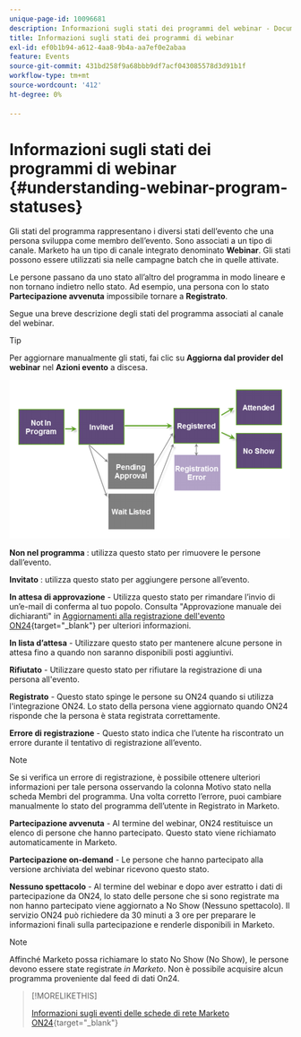 ```yaml
---
unique-page-id: 10096681
description: Informazioni sugli stati dei programmi del webinar - Documentazione di Marketo - Documentazione del prodotto
title: Informazioni sugli stati dei programmi di webinar
exl-id: ef0b1b94-a612-4aa8-9b4a-aa7ef0e2abaa
feature: Events
source-git-commit: 431bd258f9a68bbb9df7acf043085578d3d91b1f
workflow-type: tm+mt
source-wordcount: '412'
ht-degree: 0%

---
```


# Informazioni sugli stati dei programmi di webinar {#understanding-webinar-program-statuses}

Gli stati del programma rappresentano i diversi stati dell’evento che una persona sviluppa come membro dell’evento. Sono associati a un tipo di canale. Marketo ha un tipo di canale integrato denominato **Webinar**. Gli stati possono essere utilizzati sia nelle campagne batch che in quelle attivate.

Le persone passano da uno stato all’altro del programma in modo lineare e non tornano indietro nello stato. Ad esempio, una persona con lo stato **Partecipazione avvenuta** impossibile tornare a **Registrato**.

Segue una breve descrizione degli stati del programma associati al canale del webinar.

>[!TIP]
>
>Per aggiornare manualmente gli stati, fai clic su  **Aggiorna dal provider del webinar** nel **Azioni evento** a discesa.

![](assets/image2015-12-17-13-3a52-3a39.png)

**Non nel programma** : utilizza questo stato per rimuovere le persone dall’evento.

**Invitato** : utilizza questo stato per aggiungere persone all’evento.

**In attesa di approvazione** - Utilizza questo stato per rimandare l’invio di un’e-mail di conferma al tuo popolo. Consulta &quot;Approvazione manuale dei dichiaranti&quot; in [Aggiornamenti alla registrazione dell&#39;evento ON24](/help/marketo/product-docs/demand-generation/events/create-an-event/create-an-event-with-the-marketo-on24-adapter/on24-event-registration-updates.md){target="_blank"} per ulteriori informazioni.

**In lista d’attesa** - Utilizzare questo stato per mantenere alcune persone in attesa fino a quando non saranno disponibili posti aggiuntivi.

**Rifiutato** - Utilizzare questo stato per rifiutare la registrazione di una persona all&#39;evento.

**Registrato** - Questo stato spinge le persone su ON24 quando si utilizza l&#39;integrazione ON24. Lo stato della persona viene aggiornato quando ON24 risponde che la persona è stata registrata correttamente.

**Errore di registrazione** - Questo stato indica che l’utente ha riscontrato un errore durante il tentativo di registrazione all’evento.

>[!NOTE]
>
>Se si verifica un errore di registrazione, è possibile ottenere ulteriori informazioni per tale persona osservando la colonna Motivo stato nella scheda Membri del programma. Una volta corretto l’errore, puoi cambiare manualmente lo stato del programma dell’utente in Registrato in Marketo.

**Partecipazione avvenuta** - Al termine del webinar, ON24 restituisce un elenco di persone che hanno partecipato. Questo stato viene richiamato automaticamente in Marketo.

**Partecipazione on-demand** - Le persone che hanno partecipato alla versione archiviata del webinar ricevono questo stato.

**Nessuno spettacolo** - Al termine del webinar e dopo aver estratto i dati di partecipazione da ON24, lo stato delle persone che si sono registrate ma non hanno partecipato viene aggiornato a No Show (Nessuno spettacolo). Il servizio ON24 può richiedere da 30 minuti a 3 ore per preparare le informazioni finali sulla partecipazione e renderle disponibili in Marketo.

>[!NOTE]
>
>Affinché Marketo possa richiamare lo stato No Show (No Show), le persone devono essere state registrate *in Marketo*. Non è possibile acquisire alcun programma proveniente dal feed di dati On24.

>[!MORELIKETHIS]
>
>[Informazioni sugli eventi delle schede di rete Marketo ON24](/help/marketo/product-docs/demand-generation/events/create-an-event/create-an-event-with-the-marketo-on24-adapter/understanding-marketo-on24-adapter-events.md){target="_blank"}
